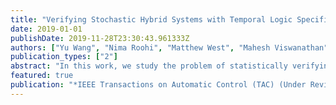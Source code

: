 ```yaml
---
title: "Verifying Stochastic Hybrid Systems with Temporal Logic Specifications via Mori-Zwanzig Model Reduction"
date: 2019-01-01
publishDate: 2019-11-28T23:30:43.961333Z
authors: ["Yu Wang", "Nima Roohi", "Matthew West", "Mahesh Viswanathan", "Geir E. Dullerud"]
publication_types: ["2"]
abstract: "In this work, we study the problem of statistically verifying Probabilistic Computation Tree Logic (PCTL) formulas on discrete-time Markov chains (DTMCs) with stratified and antithetic samples. We show that by properly choosing the representation of the DTMCs, semantically negatively correlated samples can be generated for a fraction of PCTL formulas via the stratified or antithetic sampling techniques. Using stratified or antithetic samples, we propose statistical verification algorithms with asymptotic correctness guarantees based on sequential probability ratio tests, and show that these algorithms are more sample-efficient than the algorithms using independent Monte Carlo sampling. Finally, the efficiency of the statistical verification algorithm with stratified and antithetic samples is demonstrated by numerical experiments on several benchmarks."
featured: true
publication: "*IEEE Transactions on Automatic Control (TAC) (Under Review)*"
---
```



